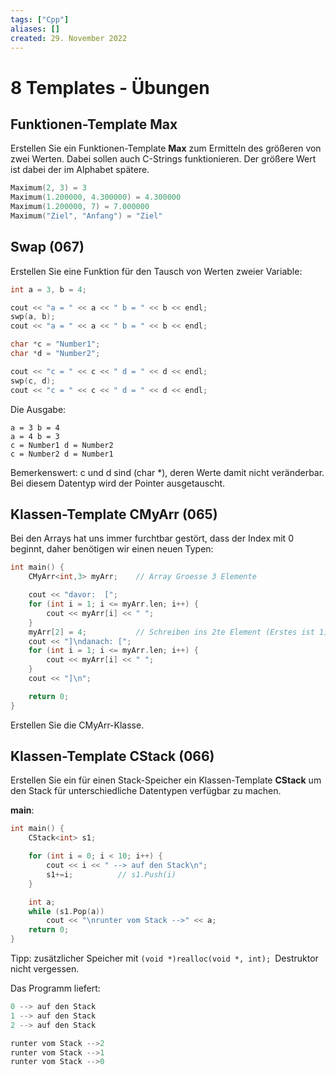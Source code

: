 ```yaml
---
tags: ["Cpp"]
aliases: []
created: 29. November 2022
---
```


# 8 Templates - Übungen

## Funktionen-Template Max

Erstellen Sie ein Funktionen-Template **Max** zum Ermitteln des größeren von zwei Werten. Dabei sollen auch C-Strings funktionieren. Der größere Wert ist dabei der im Alphabet spätere.

```c++
Maximum(2, 3) = 3
Maximum(1.200000, 4.300000) = 4.300000
Maximum(1.200000, 7) = 7.000000
Maximum("Ziel", "Anfang") = "Ziel"
```

## Swap (067)

Erstellen Sie eine Funktion für den Tausch von Werten zweier Variable:

```c++
int a = 3, b = 4;

cout << "a = " << a << " b = " << b << endl;
swp(a, b);
cout << "a = " << a << " b = " << b << endl;

char *c = "Number1";
char *d = "Number2";

cout << "c = " << c << " d = " << d << endl;
swp(c, d);
cout << "c = " << c << " d = " << d << endl;
```

Die Ausgabe:

```
a = 3 b = 4
a = 4 b = 3
c = Number1 d = Number2
c = Number2 d = Number1
```

Bemerkenswert: c und d sind (char *), deren Werte damit nicht veränderbar. Bei diesem Datentyp wird der Pointer ausgetauscht.

## Klassen-Template CMyArr (065)

Bei den Arrays hat uns immer furchtbar gestört, dass der Index mit 0 beginnt, daher benötigen wir einen neuen Typen:

```c++
int main() {
    CMyArr<int,3> myArr;	// Array Groesse 3 Elemente

    cout << "davor:  [";
    for (int i = 1; i <= myArr.len; i++) {
        cout << myArr[i] << " ";
    }
    myArr[2] = 4;			// Schreiben ins 2te Element (Erstes ist 1)
    cout << "]\ndanach: [";
    for (int i = 1; i <= myArr.len; i++) {
        cout << myArr[i] << " ";
    }
    cout << "]\n";

    return 0;
}
```

Erstellen Sie die CMyArr-Klasse.

## Klassen-Template CStack (066)

Erstellen Sie ein für einen Stack-Speicher ein Klassen-Template **CStack** um den Stack für unterschiedliche Datentypen verfügbar zu machen.

**main**:

```c++
int main() {
    CStack<int> s1;

    for (int i = 0; i < 10; i++) {
        cout << i << " --> auf den Stack\n";
        s1+=i;          // s1.Push(i)
    }

    int a;
    while (s1.Pop(a))
        cout << "\nrunter vom Stack -->" << a;
    return 0;
}
```

Tipp: zusätzlicher Speicher mit `(void *)realloc(void *, int); `Destruktor nicht vergessen.

Das Programm liefert:

```c++
0 --> auf den Stack
1 --> auf den Stack
2 --> auf den Stack

runter vom Stack -->2
runter vom Stack -->1
runter vom Stack -->0
```

